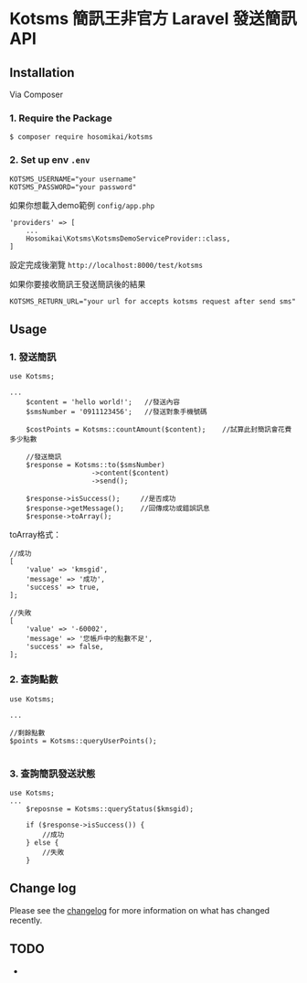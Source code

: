 # Kotsms 簡訊王非官方 Laravel 發送簡訊 API

## Installation


Via Composer

### 1. Require the Package

```
$ composer require hosomikai/kotsms
```

### 2. Set up env `.env`

```
KOTSMS_USERNAME="your username"
KOTSMS_PASSWORD="your password"
```

如果你想載入demo範例 `config/app.php`
```
'providers' => [
    ...
    Hosomikai\Kotsms\KotsmsDemoServiceProvider::class,
]
```
設定完成後瀏覽 `http://localhost:8000/test/kotsms`

如果你要接收簡訊王發送簡訊後的結果
```
KOTSMS_RETURN_URL="your url for accepts kotsms request after send sms"
```

## Usage

### 1. 發送簡訊

```
use Kotsms; 

...
    $content = 'hello world!';   //發送內容
    $smsNumber = '0911123456';   //發送對象手機號碼
    
    $costPoints = Kotsms::countAmount($content);    //試算此封簡訊會花費多少點數

    //發送簡訊
    $response = Kotsms::to($smsNumber)
                    ->content($content)
                    ->send();
    
    $response->isSuccess();     //是否成功
    $response->getMessage();    //回傳成功或錯誤訊息
    $response->toArray();

```

toArray格式：

```
//成功
[
    'value' => 'kmsgid',
    'message' => '成功',
    'success' => true,
];

//失敗
[
    'value' => '-60002',
    'message' => '您帳戶中的點數不足',
    'success' => false,
];

```

### 2. 查詢點數

```
use Kotsms; 

...

//剩餘點數
$points = Kotsms::queryUserPoints();
    
```

### 3. 查詢簡訊發送狀態

```
use Kotsms; 
...
    $reposnse = Kotsms::queryStatus($kmsgid);

    if ($response->isSuccess()) {
        //成功
    } else {
        //失敗
    }
```


## Change log

Please see the [changelog](changelog.md) for more information on what has changed recently.

## TODO
- 
